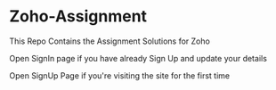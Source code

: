 # Zoho-Assignment
This Repo Contains the Assignment Solutions for Zoho

Open SignIn page if you have already Sign Up and update your details

Open SignUp Page if you're visiting the site for the first time

